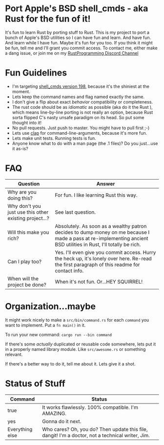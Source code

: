 # Port Apple's BSD shell_cmds - aka Rust for the fun of it!

It's fun to learn Rust by porting stuff to Rust.  This is my project to port a
bunch of Apple's BSD utilities so I can have fun and learn.  And have fun.  And
learn while I have fun.  Maybe it's fun for you too.  If you think it might be
fun, tell me and I'll grant you commit access.  To contact me, either make a
dang issue, or join me on my
[RustProgramming Discord Channel](https://discord.gg/pR7hBBe)

# Fun Guidelines

- I'm targeting [shell_cmds version 198](https://opensource.apple.com/source/shell_cmds/shell_cmds-198/), because it's the shiniest at the moment.
- Lets keep the command names and flag named exactly the same.
- I don't give a flip about exact *behavior* compatibility or completeness.
- The rust code should be as *idiomatic* as possible (aka do it the Rust ), which means line-by-line
  porting is not really an option, because Rust sorta flipped C's nasty unsafe
  paradigm on its head.  So put some thought into it!
- No pull requests.  Just push to master.  You might have to pull first ;-)
- Lets use [clap](https://crates.io/crates/clap) for command-line-arguments, because it's more fun.
- Lets make unit tests.  Running tests is fun.
- Anyone know what to do with a man page (the .1 files)?  Do you just...use it as-is?


# FAQ

| Question | Answer |
|----------|--------|
| Why are you doing this?  | For fun.  I like learning Rust this way.|
| Why don't you just use this other existing project...? | See last question.|
| Will this make you rich? | Absolutely. As soon as a wealthy patron decides to dump money on me because I made a pass at re-implementing ancient BSD utilities in Rust, I'll totally be rich.|
| Can I play too? | Yes. I'll even give you commit access. Hurry the heck up, it's lonely over here. Re-read the first paragraph of this readme for contact info.|
| When will the project be done? | When it's not fun.  Or...HEY SQUIRREL!|

# Organization...maybe

It might work nicely to make a `src/bin/command.rs` for each `command` you want to implement.  Put a `fn main()` in it.

To run your new command: `cargo run --bin command`

If there's some *actually* duplicated or reusable code somewhere, lets put it
in a properly named library module.  Like `src/awesome.rs` or something relevant.

If there's a better way to do it, tell me about it.  Lets give it a shot.

# Status of Stuff

| Command | Status |
|---------|--------|
| true | It works flawlessly.  100% compatible.  I'm AMAZING. |
| yes | Gonna do it next. |
| Everything else | Who cares? Oh, you do? Then update this file, dangit! I'm a doctor, not a technical writer, Jim. |
